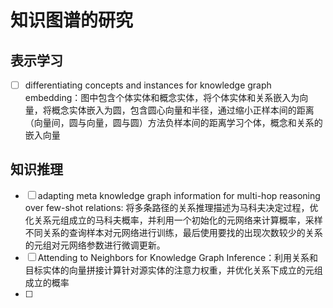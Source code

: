 # 知识图谱的研究

## 表示学习

+ [ ] differentiating concepts and instances for knowledge graph embedding：图中包含个体实体和概念实体，将个体实体和关系嵌入为向量，将概念实体嵌入为圆，包含圆心向量和半径，通过缩小正样本间的距离（向量间，圆与向量，圆与圆）方法负样本间的距离学习个体，概念和关系的嵌入向量

## 知识推理

+ [ ] adapting meta knowledge graph information for multi-hop reasoning over few-shot relations: 将多条路径的关系推理描述为马科夫决定过程，优化关系元组成立的马科夫概率，并利用一个初始化的元网络来计算概率，采样不同关系的查询样本对元网络进行训练，最后使用要找的出现次数较少的关系的元组对元网络参数进行微调更新。
+ [ ] Attending to Neighbors for Knowledge Graph Inference：利用关系和目标实体的向量拼接计算针对源实体的注意力权重，并优化关系下成立的元组成立的概率
+ [ ] 